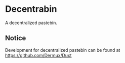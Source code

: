 # Decentrabin
A decentralized pastebin.

## Notice
Development for decentralized pastebin can be found at https://github.com/Dermux/Duxt
